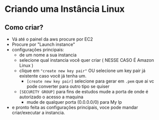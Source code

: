 # Criando uma Instância Linux

## Como criar?

- Vá até o painel da aws procure por EC2
- Procure por "Launch instance"
- configurações principais:
  - de um nome a sua instancia
  - selecione qual instancia você quer criar ( NESSE CASO É Amazon Linux )
  - clique em `"create new key pair"` OU selecione um key pair já existente caso você já tenha um.
    - `[create new key pair]` selecione para gerar em `.pem` que ai vc pode converter para outro tipo se quiser
  - `[SECURITY GROUP]` para fins de estudos mude a porta de onde é autorizado o acesso a maquina
    - mude de qualquer porta (0.0.0.0/0) para My Ip
- e pronto feita as configurações principais, voce pode mandar criar/executar a instancia.
